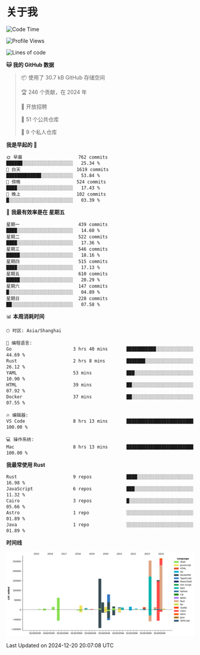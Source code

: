 # 关于我

<!--START_SECTION:waka-->
![Code Time](http://img.shields.io/badge/Code%20Time-3%2C350%20hrs%2056%20mins-blue)

![Profile Views](http://img.shields.io/badge/%E4%B8%AA%E4%BA%BA%E8%B5%84%E6%96%99%E8%A7%82%E7%9C%8B%E6%AC%A1%E6%95%B0-0-blue)

![Lines of code](https://img.shields.io/badge/%E4%BB%8E%E3%80%8CHello%20World%E3%80%8D%E8%B5%B7%E6%88%91%E5%B7%B2%E7%BB%8F%E5%86%99%E4%BA%86-1.2%20million%20%E8%A1%8C%E4%BB%A3%E7%A0%81-blue)

**🐱 我的 GitHub 数据** 

> 📦  使用了 30.7 kB GitHub 存储空间 
 > 
> 🏆 246 个贡献，在 2024 年
 > 
> 💼 开放招聘
 > 
> 📜 51 个公共仓库 
 > 
> 🔑 9 个私人仓库 
 > 
**我是早起的 🐤** 

```text
🌞 早晨                     762 commits         ██████░░░░░░░░░░░░░░░░░░░   25.34 % 
🌆 白天                     1619 commits        █████████████░░░░░░░░░░░░   53.84 % 
🌃 傍晚                     524 commits         ████░░░░░░░░░░░░░░░░░░░░░   17.43 % 
🌙 晚上                     102 commits         █░░░░░░░░░░░░░░░░░░░░░░░░   03.39 % 
```
📅 **我最有效率是在 星期五** 

```text
星期一                      439 commits         ████░░░░░░░░░░░░░░░░░░░░░   14.60 % 
星期二                      522 commits         ████░░░░░░░░░░░░░░░░░░░░░   17.36 % 
星期三                      546 commits         █████░░░░░░░░░░░░░░░░░░░░   18.16 % 
星期四                      515 commits         ████░░░░░░░░░░░░░░░░░░░░░   17.13 % 
星期五                      610 commits         █████░░░░░░░░░░░░░░░░░░░░   20.29 % 
星期六                      147 commits         █░░░░░░░░░░░░░░░░░░░░░░░░   04.89 % 
星期日                      228 commits         ██░░░░░░░░░░░░░░░░░░░░░░░   07.58 % 
```


📊 **本周消耗时间** 

```text
🕑︎ 时区: Asia/Shanghai

💬 编程语言: 
Go                       3 hrs 40 mins       ███████████░░░░░░░░░░░░░░   44.69 % 
Rust                     2 hrs 8 mins        ███████░░░░░░░░░░░░░░░░░░   26.12 % 
YAML                     53 mins             ███░░░░░░░░░░░░░░░░░░░░░░   10.90 % 
HTML                     39 mins             ██░░░░░░░░░░░░░░░░░░░░░░░   07.92 % 
Docker                   37 mins             ██░░░░░░░░░░░░░░░░░░░░░░░   07.55 % 

🔥 编辑器: 
VS Code                  8 hrs 13 mins       █████████████████████████   100.00 % 

💻 操作系统: 
Mac                      8 hrs 13 mins       █████████████████████████   100.00 % 
```

**我最常使用 Rust** 

```text
Rust                     9 repos             ████░░░░░░░░░░░░░░░░░░░░░   16.98 % 
JavaScript               6 repos             ███░░░░░░░░░░░░░░░░░░░░░░   11.32 % 
Cairo                    3 repos             █░░░░░░░░░░░░░░░░░░░░░░░░   05.66 % 
Astro                    1 repo              ░░░░░░░░░░░░░░░░░░░░░░░░░   01.89 % 
Java                     1 repo              ░░░░░░░░░░░░░░░░░░░░░░░░░   01.89 % 
```



**时间线**

![Lines of Code chart](https://raw.githubusercontent.com/catusax/catusax/master/assets/bar_graph.png)


 Last Updated on 2024-12-20 20:07:08 UTC
<!--END_SECTION:waka-->
